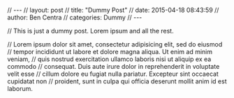 // ---
// layout: post
// title:  "Dummy Post"
// date:   2015-04-18 08:43:59
// author: Ben Centra
// categories: Dummy
// ---

// This is just a dummy post. Lorem ipsum and all the rest.

// Lorem ipsum dolor sit amet, consectetur adipisicing elit, sed do eiusmod
// tempor incididunt ut labore et dolore magna aliqua. Ut enim ad minim veniam,
// quis nostrud exercitation ullamco laboris nisi ut aliquip ex ea commodo
// consequat. Duis aute irure dolor in reprehenderit in voluptate velit esse
// cillum dolore eu fugiat nulla pariatur. Excepteur sint occaecat cupidatat non
// proident, sunt in culpa qui officia deserunt mollit anim id est laborum.

